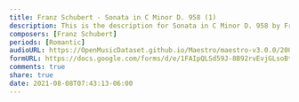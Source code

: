 ```yaml
---
title: Franz Schubert - Sonata in C Minor D. 958 (1)
description: This is the description for Sonata in C Minor D. 958 by Franz Schubert
composers: [Franz Schubert]
periods: [Romantic]
audioURL: https://OpenMusicDataset.github.io/Maestro/maestro-v3.0.0/2009/MIDI-Unprocessed_07_R2_2009_01_ORIG_MID--AUDIO_07_R2_2009_07_R2_2009_01_WAV.midi
formURL: https://docs.google.com/forms/d/e/1FAIpQLSd59J-8B92rvEvjGLsoBtHLaX7GP64zclPrNLGedlTuue6DkQ/viewform
comments: true
share: true
date: 2021-08-08T07:43:13-06:00
---
```

